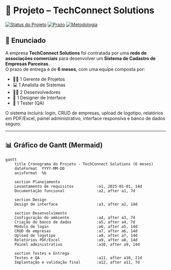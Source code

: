 # 🧭 Projeto – TechConnect Solutions
[![Status do Projeto](https://img.shields.io/badge/Status-Em%20Planejamento-blue.svg)](https://github.com/seu-usuario/techconnect-solutions)
[![Prazo](https://img.shields.io/badge/Prazo-6%20Meses-green.svg)](https://github.com/seu-usuario/techconnect-solutions)
[![Metodologia](https://img.shields.io/badge/Metodologia-Crystal%20Clear-orange.svg)](https://github.com/seu-usuario/techconnect-solutions)



## 📘 Enunciado
A empresa **TechConnect Solutions** foi contratada por uma **rede de associações comerciais** para desenvolver um **Sistema de Cadastro de Empresas Parceiras**.  
O prazo de entrega é de **6 meses**, com uma equipe composta por:

- 👨‍💼 1 Gerente de Projetos  
- 💻 1 Analista de Sistemas  
- 👩‍💻 2 Desenvolvedores  
- 🎨 1 Designer de Interface  
- 🧪 1 Tester (QA)

O sistema incluirá: login, CRUD de empresas, upload de logotipo, relatórios em PDF/Excel, painel administrativo, interface responsiva e banco de dados seguro.

---

## 📊 Gráfico de Gantt (Mermaid)

```mermaid
gantt
    title Cronograma do Projeto - TechConnect Solutions (6 meses)
    dateFormat  YYYY-MM-DD
    axisFormat  %b

    section Planejamento
    Levantamento de requisitos          :a1, 2025-01-01, 14d
    Documentação funcional              :a2, after a1, 7d

    section Design
    Design de interface                 :a3, after a2, 14d

    section Desenvolvimento
    Configuração do ambiente            :a4, after a3, 7d
    Criação do banco de dados           :a5, after a4, 7d
    Módulo de login                     :a6, after a5, 14d
    CRUD de empresas                    :a7, after a6, 14d
    Upload de logotipo                  :a8, after a7, 14d
    Relatórios PDF/Excel                :a9, after a8, 14d
    Painel administrativo               :a10, after a9, 14d

    section Testes e Entrega
    Testes e QA                         :a11, after a10, 21d
    Implantação e validação final       :a12, after a11, 7d
